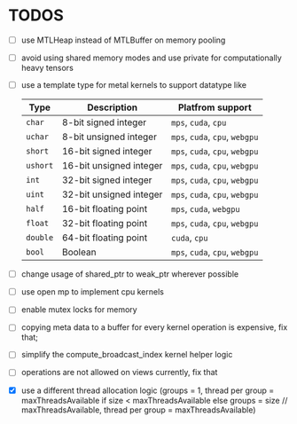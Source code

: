 # TODOS

- [ ] use MTLHeap instead of MTLBuffer on memory pooling
- [ ] avoid using shared memory modes and use private for computationally heavy tensors
- [ ] use a template type for metal kernels to support datatype like

  | Type     | Description             | Platfrom support               |
  | -------- | ----------------------- | ------------------------------ |
  | `char`   | 8-bit signed integer    | `mps`, `cuda`, `cpu`           |
  | `uchar`  | 8-bit unsigned integer  | `mps`, `cuda`, `cpu`, `webgpu` |
  | `short`  | 16-bit signed integer   | `mps`, `cuda`, `cpu`, `webgpu` |
  | `ushort` | 16-bit unsigned integer | `mps`, `cuda`, `cpu`, `webgpu` |
  | `int`    | 32-bit signed integer   | `mps`, `cuda`, `cpu`, `webgpu` |
  | `uint`   | 32-bit unsigned integer | `mps`, `cuda`, `cpu`, `webgpu` |
  | `half`   | 16-bit floating point   | `mps`, `cuda`, `webgpu`        |
  | `float`  | 32-bit floating point   | `mps`, `cuda`, `cpu`, `webgpu` |
  | `double` | 64-bit floating point   | `cuda`, `cpu`                  |
  | `bool`   | Boolean                 | `mps`, `cuda`, `cpu`, `webgpu` |

- [ ] change usage of shared_ptr to weak_ptr wherever possible
- [ ] use open mp to implement cpu kernels
- [ ] enable mutex locks for memory
- [ ] copying meta data to a buffer for every kernel operation is expensive, fix that;
- [ ] simplify the compute_broadcast_index kernel helper logic
- [ ] operations are not allowed on views currently, fix that
- [x] use a different thread allocation logic (groups = 1, thread per group = maxThreadsAvailable if size < maxThreadsAvailable
      else groups = size // maxThreadsAvailable, thread per group = maxThreadsAvailable)
